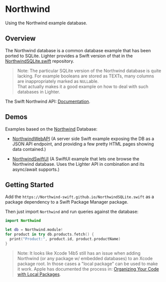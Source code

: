 # Northwind

Using the Northwind example database.

## Overview

The Northwind database is a common database example that has been ported
to SQLite. 
Lighter provides a Swift version of that in the
[NorthwindSQLite.swift](https://github.com/Northwind-swift/NorthwindSQLite.swift)
repository.

> Note: The particular SQLite version of the Northwind database is quite 
> lacking. For example booleans are stored as TEXTs, many columns are
> inappropriately marked as `NULL`able.<br>
> That actually makes it a good example on how to deal with such databases in
> Lighter.

The Swift Northwind API: [Documentation](https://Northwind-swift.github.io/NorthwindSQLite.swift/documentation/northwind/).

## Demos

Examples based on the [Northwind](https://Northwind-swift.github.io/NorthwindSQLite.swift/documentation/northwind/) Database:

- [NorthwindWebAPI](https://github.com/Lighter-swift/Examples/tree/develop/Sources/NorthwindWebAPI/) 
  (A server side Swift example
   exposing the DB as a JSON API endpoint, and providing a few pretty HTML
   pages showing data contained.)

- [NorthwindSwiftUI](https://github.com/Lighter-swift/Examples/tree/develop/Sources/NorthwindSwiftUI/)
  (A SwiftUI example that lets
   one browse the Northwind database. Uses the Lighter API in combination and
   its async/await supports.)

## Getting Started

Add the `https://Northwind-swift.github.io/NorthwindSQLite.swift` as a package
dependency to a Swift Package Manager package.

Then just import `Northwind` and run queries against the database:
```swift
import Northwind

let db = Northwind.module!
for product in try db.products.fetch() {
  print("Product:", product.id, product.productName)
}
```

> Note: It looks like Xcode 14b5 still has an issue when adding Northwind
> (or any package w/ embedded databases) to an Xcode package root.
> In those cases a "local package" can be used to make it work.
> Apple has documented the process in:
> [Organizing Your Code with Local Packages](https://developer.apple.com/documentation/xcode/organizing-your-code-with-local-packages).
